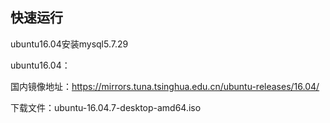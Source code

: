 ## 快速运行

ubuntu16.04安装mysql5.7.29

ubuntu16.04：

国内镜像地址：https://mirrors.tuna.tsinghua.edu.cn/ubuntu-releases/16.04/

下载文件：ubuntu-16.04.7-desktop-amd64.iso